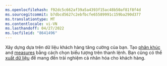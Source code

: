```yaml
---
ms.openlocfilehash: f92dc5c662af39a5a4393f15ac48b50af81f8f4d
ms.sourcegitcommit: b7dbcd5627c2ebfbcfe65589991c159ba290d377
ms.translationtype: MT
ms.contentlocale: vi-VN
ms.lasthandoff: 04/27/2022
ms.locfileid: "8641496"
---
```

Xây dựng dựa trên dữ liệu khách hàng tăng cường của bạn. Tạo [phân khúc](../segments.md) and [measures](../measures.md) bằng cách chọn biểu tượng trên thanh lệnh. Bạn cũng có thể [xuất dữ liệu](../export-destinations.md) để mang đến trải nghiệm cá nhân hóa cho khách hàng.